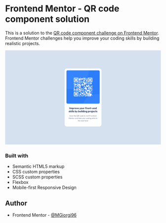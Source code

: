 # Frontend Mentor - QR code component solution

This is a solution to the [QR code component challenge on Frontend Mentor](https://www.frontendmentor.io/challenges/qr-code-component-iux_sIO_H). Frontend Mentor challenges help you improve your coding skills by building realistic projects. 

![](./images/screenshot.png)

### Built with

- Semantic HTML5 markup
- CSS custom properties
- SCSS custom properties
- Flexbox
- Mobile-first Responsive Design

## Author

- Frontend Mentor - [@MGiorgi96](https://www.frontendmentor.io/profile/MGiorgi96)
